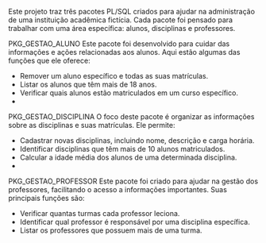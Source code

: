 Este projeto traz três pacotes PL/SQL criados para ajudar na administração de uma instituição acadêmica fictícia. Cada pacote foi pensado para trabalhar com uma área específica: alunos, disciplinas e professores. 

PKG_GESTAO_ALUNO
Este pacote foi desenvolvido para cuidar das informações e ações relacionadas aos alunos. Aqui estão algumas das funções que ele oferece:

- Remover um aluno específico e todas as suas matrículas.
- Listar os alunos que têm mais de 18 anos.
- Verificar quais alunos estão matriculados em um curso específico.
- 
PKG_GESTAO_DISCIPLINA
O foco deste pacote é organizar as informações sobre as disciplinas e suas matrículas. Ele permite:

- Cadastrar novas disciplinas, incluindo nome, descrição e carga horária.
- Identificar disciplinas que têm mais de 10 alunos matriculados.
- Calcular a idade média dos alunos de uma determinada disciplina.
- 
PKG_GESTAO_PROFESSOR
Este pacote foi criado para ajudar na gestão dos professores, facilitando o acesso a informações importantes. Suas principais funções são:

- Verificar quantas turmas cada professor leciona.
- Identificar qual professor é responsável por uma disciplina específica.
- Listar os professores que possuem mais de uma turma.
